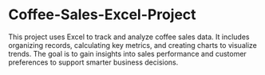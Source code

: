 # Coffee-Sales-Excel-Project
This project uses Excel to track and analyze coffee sales data. It includes organizing records, calculating key metrics, and creating charts to visualize trends. The goal is to gain insights into sales performance and customer preferences to support smarter business decisions.
